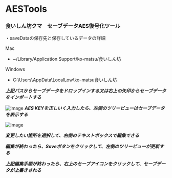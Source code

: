 # AESTools
### 食いしん坊クマ　セーブデータAES復号化ツール

・saveDataの保存先と保存しているデータの詳細

Mac
-    ~/Library/Application Support/ko-matsu/食いしん坊

Windows

-    C:\Users<user>\AppData\LocalLow\ko-matsu食いしん坊

**_上記パスからセーブデータをドロップインする又は右上の矢印からセーブデータをインポートする_**

![image](https://github.com/q2a3z/Kumas_SavadataTool/assets/57368238/ec4da211-60bd-4a52-93e7-6b36e9808773)
**_AES KEYを正しいく入力したら、左側のツリービューはセーブデータを表示する_**

![image](https://github.com/q2a3z/Kumas_SavadataTool/assets/57368238/3ca2c885-1e94-4890-be65-6124069d8287)

**_変更したい箇所を選択して、右側のテキストボックスで編集できる_**

**_編集が終わったら、Saveボタンをクリックして、左側のツリービューが更新する_**

**_上記編集手順が終わったら、右上のセーブアイコンをクリックして、セーブデータが上書きされる_**
